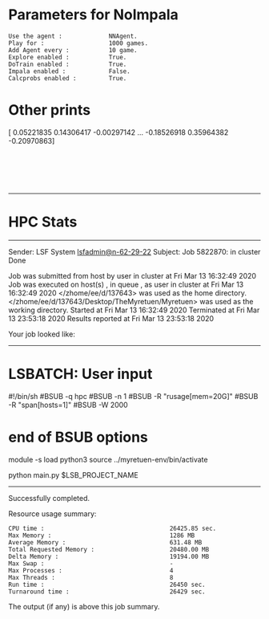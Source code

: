 # Parameters for NoImpala

    Use the agent :             NNAgent.
    Play for :                  1000 games.
    Add Agent every :           10 game.
    Explore enabled :           True.
    DoTrain enabled :           True.
    Impala enabled :            False.
    Calcprobs enabled :         True.

# Other prints

[ 0.05221835  0.14306417 -0.00297142 ... -0.18526918  0.35964382
 -0.20970863]

 <br /> 
 <br /> 
 <br /> 
 <br />

---------------------------------------------------------------------------------------------------------------------

# HPC Stats


------------------------------------------------------------
Sender: LSF System <lsfadmin@n-62-29-22>
Subject: Job 5822870: <NNAgent0NoImpala> in cluster <dcc> Done

Job <NNAgent0NoImpala> was submitted from host <n-62-30-7> by user <s183905> in cluster <dcc> at Fri Mar 13 16:32:49 2020
Job was executed on host(s) <n-62-29-22>, in queue <hpc>, as user <s183905> in cluster <dcc> at Fri Mar 13 16:32:49 2020
</zhome/ee/d/137643> was used as the home directory.
</zhome/ee/d/137643/Desktop/TheMyretuen/Myretuen> was used as the working directory.
Started at Fri Mar 13 16:32:49 2020
Terminated at Fri Mar 13 23:53:18 2020
Results reported at Fri Mar 13 23:53:18 2020

Your job looked like:

------------------------------------------------------------
# LSBATCH: User input
#!/bin/sh
#BSUB -q hpc
#BSUB -n 1
#BSUB -R "rusage[mem=20G]"
#BSUB -R "span[hosts=1]"
#BSUB -W 2000
# end of BSUB options

module -s load python3
source ../myretuen-env/bin/activate

python main.py $LSB_PROJECT_NAME


------------------------------------------------------------

Successfully completed.

Resource usage summary:

    CPU time :                                   26425.85 sec.
    Max Memory :                                 1286 MB
    Average Memory :                             631.48 MB
    Total Requested Memory :                     20480.00 MB
    Delta Memory :                               19194.00 MB
    Max Swap :                                   -
    Max Processes :                              4
    Max Threads :                                8
    Run time :                                   26450 sec.
    Turnaround time :                            26429 sec.

The output (if any) is above this job summary.

